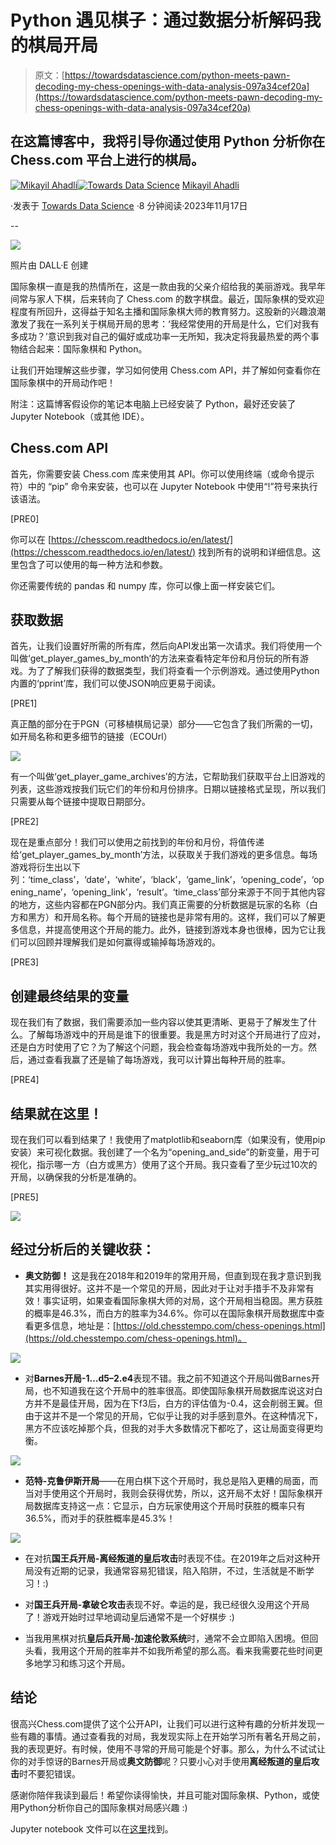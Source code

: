 # Python 遇见棋子：通过数据分析解码我的棋局开局

> 原文：[https://towardsdatascience.com/python-meets-pawn-decoding-my-chess-openings-with-data-analysis-097a34cef20a](https://towardsdatascience.com/python-meets-pawn-decoding-my-chess-openings-with-data-analysis-097a34cef20a)

## 在这篇博客中，我将引导你通过使用 Python 分析你在 Chess.com 平台上进行的棋局。

[](https://mikayilahad.medium.com/?source=post_page-----097a34cef20a--------------------------------)[![Mikayil Ahadli](../Images/fdef02ad48534456e2bd67e6f22d7705.png)](https://mikayilahad.medium.com/?source=post_page-----097a34cef20a--------------------------------)[](https://towardsdatascience.com/?source=post_page-----097a34cef20a--------------------------------)[![Towards Data Science](../Images/a6ff2676ffcc0c7aad8aaf1d79379785.png)](https://towardsdatascience.com/?source=post_page-----097a34cef20a--------------------------------) [Mikayil Ahadli](https://mikayilahad.medium.com/?source=post_page-----097a34cef20a--------------------------------)

·发表于 [Towards Data Science](https://towardsdatascience.com/?source=post_page-----097a34cef20a--------------------------------) ·8 分钟阅读·2023年11月17日

--

![](../Images/583d28796bfd137ebf410ce8ee674865.png)

照片由 DALL·E 创建

国际象棋一直是我的热情所在，这是一款由我的父亲介绍给我的美丽游戏。我早年间常与家人下棋，后来转向了 Chess.com 的数字棋盘。最近，国际象棋的受欢迎程度有所回升，这得益于知名主播和国际象棋大师的教育努力。这股新的兴趣浪潮激发了我在一系列关于棋局开局的思考：‘我经常使用的开局是什么，它们对我有多成功？’意识到我对自己的偏好或成功率一无所知，我决定将我最热爱的两个事物结合起来：国际象棋和 Python。

让我们开始理解这些步骤，学习如何使用 Chess.com API，并了解如何查看你在国际象棋中的开局动作吧！

附注：这篇博客假设你的笔记本电脑上已经安装了 Python，最好还安装了 Jupyter Notebook（或其他 IDE）。

## Chess.com API

首先，你需要安装 Chess.com 库来使用其 API。你可以使用终端（或命令提示符）中的 “pip” 命令来安装，也可以在 Jupyter Notebook 中使用“!”符号来执行该语法。

[PRE0]

你可以在 [https://chesscom.readthedocs.io/en/latest/](https://chesscom.readthedocs.io/en/latest/) 找到所有的说明和详细信息。这里包含了可以使用的每一种方法和参数。

你还需要传统的 pandas 和 numpy 库，你可以像上面一样安装它们。

## 获取数据

首先，让我们设置好所需的所有库，然后向API发出第一次请求。我们将使用一个叫做‘get_player_games_by_month’的方法来查看特定年份和月份玩的所有游戏。为了了解我们获得的数据类型，我们将查看一个示例游戏。通过使用Python内置的‘pprint’库，我们可以使JSON响应更易于阅读。

[PRE1]

真正酷的部分在于PGN（可移植棋局记录）部分——它包含了我们所需的一切，如开局名称和更多细节的链接（ECOUrl）

![](../Images/1eb566fdff68e87e1a7915edafebb472.png)

有一个叫做‘get_player_game_archives’的方法，它帮助我们获取平台上旧游戏的列表，这些游戏按我们玩它们的年份和月份排序。日期以链接格式呈现，所以我们只需要从每个链接中提取日期部分。

[PRE2]

现在是重点部分！我们可以使用之前找到的年份和月份，将值传递给‘get_player_games_by_month’方法，以获取关于我们游戏的更多信息。每场游戏将衍生出以下列：‘time_class’，‘date’，‘white’，‘black’，‘game_link’，‘opening_code’，‘opening_name’，‘opening_link’，‘result’。‘time_class’部分来源于不同于其他内容的地方，这些内容都在PGN部分内。我们真正需要的分析数据是玩家的名称（白方和黑方）和开局名称。每个开局的链接也是非常有用的。这样，我们可以了解更多信息，并提高使用这个开局的能力。此外，链接到游戏本身也很棒，因为它让我们可以回顾并理解我们是如何赢得或输掉每场游戏的。

[PRE3]

## 创建最终结果的变量

现在我们有了数据，我们需要添加一些内容以使其更清晰、更易于了解发生了什么。了解每场游戏中的开局是谁下的很重要。我是黑方时对这个开局进行了应对，还是白方时使用了它？为了解这个问题，我会检查每场游戏中我所处的一方。然后，通过查看我赢了还是输了每场游戏，我可以计算出每种开局的胜率。

[PRE4]

## 结果就在这里！

现在我们可以看到结果了！我使用了matplotlib和seaborn库（如果没有，使用pip安装）来可视化数据。我创建了一个名为“opening_and_side”的新变量，用于可视化，指示哪一方（白方或黑方）使用了这个开局。我只查看了至少玩过10次的开局，以确保我的分析是准确的。

[PRE5]

![](../Images/4d86d66850e61788665ee6df07ab7a30.png)

## 经过分析后的关键收获：

+   **奥文防御！** 这是我在2018年和2019年的常用开局，但直到现在我才意识到我其实用得很好。这并不是一个常见的开局，因此对于让对手措手不及非常有效！事实证明，如果查看国际象棋大师的对局，这个开局相当稳固。黑方获胜的概率是46.3%，而白方的胜率为34.6%。你可以在国际象棋开局数据库中查看更多信息，地址是：[https://old.chesstempo.com/chess-openings.html](https://old.chesstempo.com/chess-openings.html)。

![](../Images/ecc8687fbec48e0246eac60fc464bf6c.png)

+   对**Barnes开局-1…d5–2.e4**表现不错。我之前不知道这个开局叫做Barnes开局，也不知道我在这个开局中的胜率很高。即使国际象棋开局数据库说这对白方并不是最佳开局，因为在下f3后，白方的评估值为-0.4，这会削弱王翼。但由于这并不是一个常见的开局，它似乎让我的对手感到意外。在这种情况下，黑方不应该吃掉那个兵，但我的对手大多数情况下都吃了，这让局面变得更均衡。

![](../Images/74e6e0bb8fde98f86bf04bc087e56666.png)

+   **范特-克鲁伊斯开局**——在用白棋下这个开局时，我总是陷入更糟的局面，而当对手使用这个开局时，我则会获得优势，所以，这开局不太好！国际象棋开局数据库支持这一点：它显示，白方玩家使用这个开局时获胜的概率只有36.5%，而对手的获胜概率是45.3%！

![](../Images/1ef28ef1d0b2ca8344a99edaac7d9655.png)

+   在对抗**国王兵开局-离经叛道的皇后攻击**时表现不佳。在2019年之后对这种开局没有近期的记录，我通常容易犯错误，陷入陷阱，不过，生活就是不断学习！:)

+   对**国王兵开局-拿破仑攻击**表现不好。幸运的是，我已经很久没用这个开局了！游戏开始时过早地调动皇后通常不是一个好棋步 :)

+   当我用黑棋对抗**皇后兵开局-加速伦敦系统**时，通常不会立即陷入困境。但回头看，我用这个开局的胜率并不如我所希望的那么高。看来我需要花些时间更多地学习和练习这个开局。

## **结论**

很高兴Chess.com提供了这个公开API，让我们可以进行这种有趣的分析并发现一些有趣的事情。通过查看我的对局，我发现实际上在开始学习所有著名开局之前，我的表现更好。有时候，使用不寻常的开局可能是个好事。那么，为什么不试试让你的对手惊讶的Barnes开局或**奥文防御**呢？只要小心对手使用**离经叛道的皇后攻击**时不要犯错误。

感谢你陪伴我读到最后！希望你读得愉快，并且可能对国际象棋、Python，或使用Python分析你自己的国际象棋对局感兴趣 :)

Jupyter notebook 文件可以在[这里](https://github.com/mikayil94/medium_articles/blob/main/my_chess_opening_analysis/my_openings_analysis_chessdotcom.ipynb)找到。
